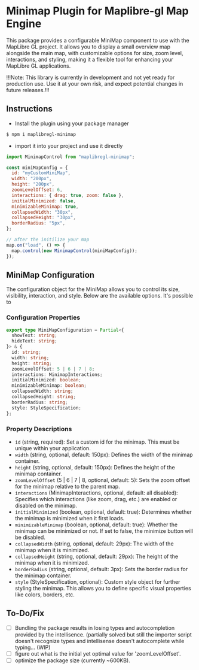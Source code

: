 # Minimap Plugin for Maplibre-gl Map Engine

This package provides a configurable MiniMap component to use with the MapLibre GL project. It allows you to display a small overview map alongside the main map, with customizable options for size, zoom level, interactions, and styling, making it a flexible tool for enhancing your MapLibre GL applications.

!!!Note: This library is currently in development and not yet ready for production use. Use it at your own risk, and expect potential changes in future releases.!!!

## Instructions

- Install the plugin using your package manager

```bash
$ npm i maplibregl-minimap
```

- import it into your project and use it directly

```js
import MinimapControl from "maplibregl-minimap";

const miniMapConfig = {
  id: "myCustomMiniMap",
  width: "200px",
  height: "200px",
  zoomLevelOffset: 6,
  interactions: { drag: true, zoom: false },
  initialMinimized: false,
  minimizableMinimap: true,
  collapsedWidth: "30px",
  collapsedHeight: "30px",
  borderRadius: "5px",
};

// after the initilize your map
map.on("load", () => {
  map.control(new MinimapControl(miniMapConfig));
});
```

## MiniMap Configuration

The configuration object for the MiniMap allows you to control its size, visibility, interaction, and style. Below are the available options.
It's possible to

### Configuration Properties

```typescript
export type MiniMapConfiguration = Partial<{
  showText: string;
  hideText: string;
}> & {
  id: string;
  width: string;
  height: string;
  zoomLevelOffset: 5 | 6 | 7 | 8;
  interactions: MinimapInteractions;
  initialMinimized: boolean;
  minimizableMinimap: boolean;
  collapsedWidth: string;
  collapsedHeight: string;
  borderRadius: string;
  style: StyleSpecification;
};
```

### Property Descriptions

- `id` (string, required): Set a custom id for the minimap. This must be unique within your application.
- `width` (string, optional, default: 150px): Defines the width of the minimap container.
- `height` (string, optional, default: 150px): Defines the height of the minimap container.
- `zoomLevelOffset` (5 | 6 | 7 | 8, optional, default: 5): Sets the zoom offset for the minimap relative to the parent map.
- `interactions` (MinimapInteractions, optional, default: all disabled): Specifies which interactions (like zoom, drag, etc.) are enabled or disabled on the minimap.
- `initialMinimized` (boolean, optional, default: true): Determines whether the minimap is minimized when it first loads.
- `minimizableMinimap` (boolean, optional, default: true): Whether the minimap can be minimized or not. If set to false, the minimize button will be disabled.
- `collapsedWidth` (string, optional, default: 29px): The width of the minimap when it is minimized.
- `collapsedHeight` (string, optional, default: 29px): The height of the minimap when it is minimized.
- `borderRadius` (string, optional, default: 3px): Sets the border radius for the minimap container.
- `style` (StyleSpecification, optional): Custom style object for further styling the minimap. This allows you to define specific visual properties like colors, borders, etc.

## To-Do/Fix

- [ ] Bundling the package results in losing types and autocompletion provided by the intellisence. (partially solved but still the importer script doesn't recognize types and intellisense doesn't autocomplete while typing... (WIP)
- [ ] figure out what is the initial yet optimal value for 'zoomLevelOffset'.
- [ ] optimize the package size (currently ~600KB).
